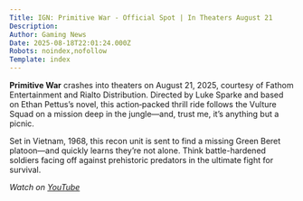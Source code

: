 ```yaml
---
Title: IGN: Primitive War - Official Spot | In Theaters August 21
Description: 
Author: Gaming News
Date: 2025-08-18T22:01:24.000Z
Robots: noindex,nofollow
Template: index
---
```

<p><strong>Primitive War</strong> crashes into theaters on August 21, 2025, courtesy of Fathom Entertainment and Rialto Distribution. Directed by Luke Sparke and based on Ethan Pettus’s novel, this action‐packed thrill ride follows the Vulture Squad on a mission deep in the jungle—and, trust me, it’s anything but a picnic.</p>

<p>Set in Vietnam, 1968, this recon unit is sent to find a missing Green Beret platoon—and quickly learns they’re not alone. Think battle-hardened soldiers facing off against prehistoric predators in the ultimate fight for survival.</p>

<p><em>Watch on <a href="https://www.youtube.com/watch?v=4PgsSnBhdZs" rel="noopener noreferrer">YouTube</a></em></p>

